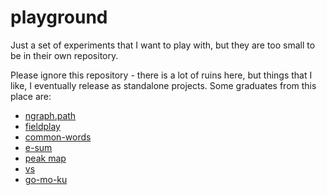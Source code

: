 # playground

Just a set of experiments that I want to play with, but they are too small to be in their own repository.


Please ignore this repository - there is a lot of ruins here, but things that I
like, I eventually release as standalone projects. Some graduates from this place are:

* [ngraph.path](https://github.com/anvaka/ngraph.path)
* [fieldplay](https://github.com/anvaka/fieldplay)
* [common-words](https://github.com/anvaka/common-words)
* [e-sum](https://github.com/anvaka/e-sum)
* [peak map](https://github.com/anvaka/peak-map)
* [vs](https://github.com/anvaka/vs)
* [go-mo-ku](https://github.com/anvaka/go-mo-ku)

